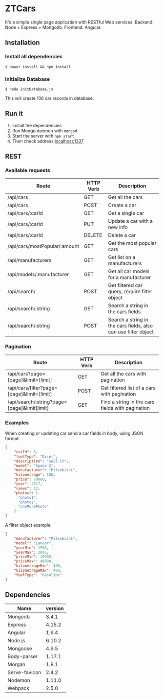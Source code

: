 # ZTCars

It's a simple single page application with RESTful Web services. Backend: Node + Express + Mongodb. Frontend: Angular.

## Installation

### Install all dependencies

```shell
$ bower install && npm install
```
### Initialize Database

```
$ node initDatabase.js
```

This will create 106 car records in database.

## Run it

1. Install the dependencies 
2. Run Mongo daemon with `mongod`
2. Start the server with `npm start`
3. Then check address [localhost:1337](http://localhost:1337)

## REST

### Available requests

| Route | HTTP Verb | Description |
| ----- | ----- | ----- |
| /api/cars | GET | Get all the cars |
| /api/cars | POST | Create a car |
| /api/cars/:carId | GET | Get a single car |
| /api/cars/:carId | PUT | Update a car with a new info |
| /api/cars/:carId | DELETE | Delete a car |
| /api/cars/mostPopular/:amount | GET | Get the most popular cars |
| /api/manufacturers | GET | Get list on a manufacturers |
| /api/models/:manufacturer | GET | Get all car models for a manufacturer |
| /api/search/| POST | Get filtered car query, require filter object |
| /api/search/:string | GET | Search a string in the cars fields |
| /api/search/:string | POST | Search a string in the cars fields, also can use filter object |

### Pagination

| Route | HTTP Verb | Description |
| ----- | ----- | ----- |
| /api/cars?page=[page]&limit=[limit] | GET | Get all the cars with pagination |
| /api/cars/filter?page=[page]&limit=[limit] | POST | Get filtered list of a cars with pagination |
| /api/search/:string?page=[page]&limit[limit] | GET | Find a string in the cars fields with pagination |

### Examples

When creating or updating car send a car fields in body, using JSON format:

```JSON
{
    "carId": 8,
    "fuelType": "Disel",
    "description": "Sell it",
    "model": "Space X",
    "manufacturer": "Mitsubishi",
    "kilometrage": 100,
    "price": 70000,
    "year": 2017,
    "views": 13,
    "photos": [
      "photo1",
      "photo2",
      "oneMorePhoto"
    ]
}
```

A filter object example:

```JSON
{
    "manufacturer": "Mitsubishi",
    "model": "Lancer",
    "yearMin": 1998,
    "yearMax": 2016,
    "priceMin": 10000,
    "priceMax": 40000,
    "kilometrageMin": 100,
    "kilometrageMax": 400,
    "fuelType": "Gasoline"
}
```

## Dependencies

| Name | version |
| ------ | ------ |
| Mongodb | 3.4.1 |
| Express | 4.15.2 |
| Angular | 1.6.4 |
| Node js| 6.10.2 |
| Mongoose | 4.9.5 |
| Body-parser | 1.17.1 |
| Morgan | 1.8.1|
| Serve-favicon | 2.4.2 |
| Nodemon | 1.11.0 |
| Webpack | 2.5.0 |

